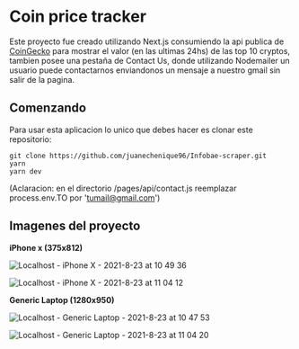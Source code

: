 # Coin price tracker

Este proyecto fue creado utilizando Next.js consumiendo la api publica de [CoinGecko](https://www.coingecko.com/es "CoinGecko") para mostrar el valor (en las ultimas 24hs) de las top 10 cryptos, tambien posee una pestaña de Contact Us, donde utilizando Nodemailer un usuario puede contactarnos enviandonos un mensaje a nuestro gmail sin salir de la pagina.

## Comenzando

Para usar esta aplicacion lo unico que debes hacer es clonar este repositorio:

    git clone https://github.com/juanechenique96/Infobae-scraper.git
    yarn
    yarn dev

(Aclaracion: en el directorio /pages/api/contact.js reemplazar process.env.TO por 'tumail@gmail.com')

## Imagenes del proyecto

**iPhone x (375x812)**


![Localhost - iPhone X - 2021-8-23 at 10 49 36](https://user-images.githubusercontent.com/57737409/130470929-b792fbb8-1409-41e8-9dc3-727d43b07dfc.jpg)

![Localhost - iPhone X - 2021-8-23 at 11 04 12](https://user-images.githubusercontent.com/57737409/130470938-b41e54df-9fac-467b-b8aa-d728469a57fc.jpg)

**Generic Laptop (1280x950)**


![Localhost - Generic Laptop - 2021-8-23 at 10 47 53](https://user-images.githubusercontent.com/57737409/130471212-2dc0aa35-24a3-47b5-bf69-de7a6a3d0a77.jpg)

![Localhost - Generic Laptop - 2021-8-23 at 11 04 20](https://user-images.githubusercontent.com/57737409/130471231-1164c09d-3f50-4c58-a17b-63bb05123646.jpg)
